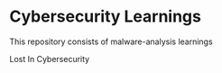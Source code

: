 # Cybersecurity Learnings

This repository consists of malware-analysis learnings



Lost In Cybersecurity

